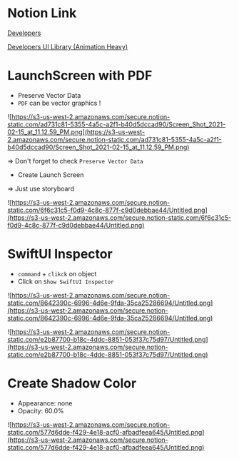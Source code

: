 # Notion Link

[Developers](https://www.notion.so/Developers-d7464b894bad4b5c94e8b6903332ec03)

[Developers UI Library (Animation Heavy)](https://www.notion.so/Developers-UI-Library-Animation-Heavy-e18ac5e831c24e3c8cec798e6b910be0)

# LaunchScreen with PDF

- Preserve Vector Data
- `PDF` can be vector graphics !

![https://s3-us-west-2.amazonaws.com/secure.notion-static.com/ad731c81-5355-4a5c-a2f1-b40d5dccad90/Screen_Shot_2021-02-15_at_11.12.59_PM.png](https://s3-us-west-2.amazonaws.com/secure.notion-static.com/ad731c81-5355-4a5c-a2f1-b40d5dccad90/Screen_Shot_2021-02-15_at_11.12.59_PM.png)

⇒ Don't forget to check `Preserve Vector Data`

- Create Launch Screen

⇒ Just use storyboard

![https://s3-us-west-2.amazonaws.com/secure.notion-static.com/6f6c31c5-f0d9-4c8c-877f-c9d0debbae44/Untitled.png](https://s3-us-west-2.amazonaws.com/secure.notion-static.com/6f6c31c5-f0d9-4c8c-877f-c9d0debbae44/Untitled.png)

# SwiftUI Inspector

- `command` + `clikck` on object
- Click on `Show SwiftUI Inspector`

![https://s3-us-west-2.amazonaws.com/secure.notion-static.com/8642390c-6996-4d6e-9fda-35ca25286694/Untitled.png](https://s3-us-west-2.amazonaws.com/secure.notion-static.com/8642390c-6996-4d6e-9fda-35ca25286694/Untitled.png)

![https://s3-us-west-2.amazonaws.com/secure.notion-static.com/e2b87700-b18c-4ddc-8851-053f37c75d97/Untitled.png](https://s3-us-west-2.amazonaws.com/secure.notion-static.com/e2b87700-b18c-4ddc-8851-053f37c75d97/Untitled.png)

# Create Shadow Color

- Appearance: none
- Opacity: 60.0%

![https://s3-us-west-2.amazonaws.com/secure.notion-static.com/577d6dde-f429-4e18-acf0-afbadfeea645/Untitled.png](https://s3-us-west-2.amazonaws.com/secure.notion-static.com/577d6dde-f429-4e18-acf0-afbadfeea645/Untitled.png)